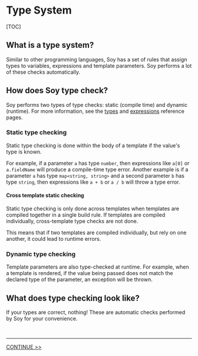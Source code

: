 # Type System

[TOC]

## What is a type system?

Similar to other programming languages, Soy has a set of rules that assign types
to variables, expressions and template parameters. Soy performs a lot of these
checks automatically.

## How does Soy type check?

Soy performs two types of type checks: static (compile time) and dynamic
(runtime). For more information, see the [types](../reference/types.md) and
[expressions](../reference/expressions.md) reference pages.

### Static type checking

Static type checking is done within the body of a template if the value's type
is known.

For example, if a parameter `a` has type `number`, then expressions like `a[0]`
or `a.fieldName` will produce a compile-time type error. Another example is if a
parameter `a` has type `map<string, string>` and a second parameter `b` has type
`string`, then expressions like `a + b` or `a / b` will throw a type error.

#### Cross template static checking

Static type checking is only done across templates when templates are compiled
together in a single build rule. If templates are compiled individually,
cross-template type checks are not done.

This means that if two templates are compiled individually, but rely on one
another, it could lead to runtime errors.

### Dynamic type checking

Template parameters are also type-checked at runtime. For example, when a
template is rendered, if the value being passed does not match the declared type
of the parameter, an exception will be thrown.

## What does type checking look like?

If your types are correct, nothing! These are automatic checks performed by Soy
for your convenience.

<br>

--------------------------------------------------------------------------------

<section class="nextButton"><a href="ij-data.md">CONTINUE >></a></section>

<br>
